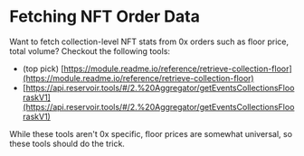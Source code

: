# Fetching NFT Order Data

Want to fetch collection-level NFT stats from 0x orders such as floor price, total volume? Checkout the following tools:

* (top pick) [https://module.readme.io/reference/retrieve-collection-floor](https://module.readme.io/reference/retrieve-collection-floor)
* [https://api.reservoir.tools/#/2.%20Aggregator/getEventsCollectionsFlooraskV1](https://api.reservoir.tools/#/2.%20Aggregator/getEventsCollectionsFlooraskV1)

While these tools aren't 0x specific, floor prices are somewhat universal, so these tools should do the trick.
